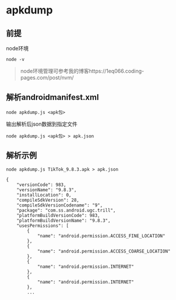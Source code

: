 # apkdump

## 前提

node环境

```
node -v
```

> node环境管理可参考我的博客https://1eq066.coding-pages.com/post/nvm/



## 解析androidmanifest.xml

```
node apkdump.js <apk包>
```

输出解析后json数据到指定文件

```
node apkdump.js <apk包> > apk.json
```



## 解析示例

```
node apkdump.js TikTok_9.8.3.apk > apk.json
```

```
{
    "versionCode": 983,
    "versionName": "9.8.3",
    "installLocation": 0,
    "compileSdkVersion": 28,
    "compileSdkVersionCodename": "9",
    "package": "com.ss.android.ugc.trill",
    "platformBuildVersionCode": 983,
    "platformBuildVersionName": "9.8.3",
    "usesPermissions": [
        {
            "name": "android.permission.ACCESS_FINE_LOCATION"
        },
        {
            "name": "android.permission.ACCESS_COARSE_LOCATION"
        },
        {
            "name": "android.permission.INTERNET"
        },
        {
            "name": "android.permission.INTERNET"
        },
        ...
```

